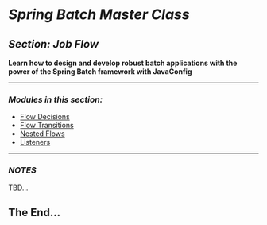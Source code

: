 # *Spring Batch Master Class*

##  *Section: Job Flow*

**Learn how to design and develop robust batch applications with the power of the Spring Batch framework with JavaConfig**

---

### *Modules in this section:*
 - [Flow Decisions](https://github.com/mickknutson/spring_batch_course/tree/master/StudentWork/code/spring_batch_section_flow/spring_batch_section_decisions)
 - [Flow Transitions](https://github.com/mickknutson/spring_batch_course/tree/master/StudentWork/code/spring_batch_section_flow/spring_batch_section_transitions)
 - [Nested Flows](https://github.com/mickknutson/spring_batch_course/tree/master/StudentWork/code/spring_batch_section_flow/spring_batch_section_nested_flows)
 - [Listeners](https://github.com/mickknutson/spring_batch_course/tree/master/StudentWork/code/spring_batch_section_flow/spring_batch_section_listeners)

---

### *NOTES*

TBD...


## The End...
